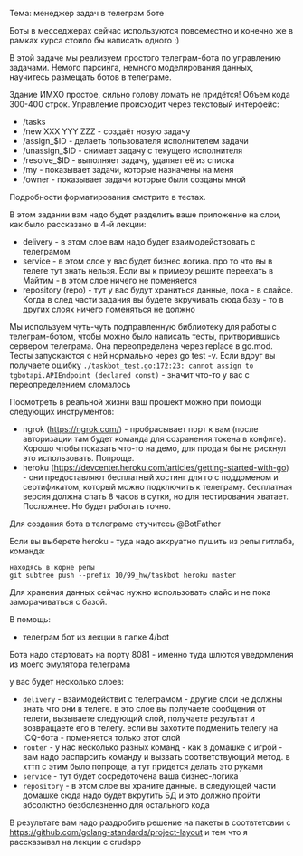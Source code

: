 Тема: менеджер задач в телеграм боте

Боты в месседжерах сейчас используются повсеместно и конечно же в рамках курса стоило бы написать одного :)

В этой задаче мы реализуем простого телеграм-бота по управлению задачами. Немого парсинга, немного моделирования данных, научитесь размещать ботов в телеграме.

Здание ИМХО простое, сильно голову ломать не придётся! Объем кода 300-400 строк.
Управление происходит через текстовый интерфейс:

* /tasks
* /new XXX YYY ZZZ - создаёт новую задачу
* /assign_$ID - делаеть пользователя исполнителем задачи
* /unassign_$ID - снимает задачу с текущего исполнителя
* /resolve_$ID - выполняет задачу, удаляет её из списка
* /my - показывает задачи, которые назначены на меня
* /owner - показывает задачи которые были созданы мной

Подробности форматирования смотрите в тестах.

В этом задании вам надо будет разделить ваше приложение на слои, как было рассказано в 4-й лекции:
* delivery - в этом слое вам надо будет взаимодействовать с телеграмом
* service - в этом слое у вас будет бизнес логика. про то что вы в телеге тут знать нельзя. Если вы к примеру решите переехать в Майтим - в этом слое ничего не поменяется
* repository (repo) - тут у вас будут храниться данные, пока - в слайсе. Когда в след части задания вы будете вкручивать сюда базу - то в других слоях ничего поменяться не должно

Мы используем чуть-чуть подправленную библиотеку для работы с телеграм-ботом, чтобы можно было написать тесты, притворившись сервером телеграма. Она переопределена через replace в go.mod. Тесты запускаются с ней нормально через go test -v. Если вдруг вы получаете ошибку `./taskbot_test.go:172:23: cannot assign to tgbotapi.APIEndpoint (declared const)` - значит что-то у вас с переопределением сломалось

Посмотреть в реальной жизни ваш прошект можно при помощи следующих инструментов:
* ngrok (https://ngrok.com/) - пробрасывает порт к вам (после авторизации там будет команда для созранения токена в конфиге). Хорошо чтобы показать что-то на демо, для прода я бы не рискнул это использовать. Попроще.
* heroku (https://devcenter.heroku.com/articles/getting-started-with-go) - они предоставляют бесплатный хостинг для го с поддоменом и сертификатом, который можно подключить к телеграму. бесплатная версия должна спать 8 часов в сутки, но для тестирования хватает. Посложнее. Но будет работать точно.

Для создания бота в телеграме стучитесь @BotFather

Если вы выберете heroku - туда надо аккруатно пушить из репы гитлаба, команда:
```
находясь в корне репы
git subtree push --prefix 10/99_hw/taskbot heroku master
```

Для хранения данных сейчас нужно использовать слайс и не пока заморачиваться с базой.

В помощь:
* телеграм бот из лекции в папке 4/bot

Бота надо стартовать на порту 8081 - именно туда шлются уведомления из моего эмулятора телеграма

у вас будет несколько слоев:
* `delivery` - взаимодействиt с телеграмом - другие слои не должны знать что они в телеге. в это слое вы получаете сообщения от телеги, вызываете следующий слой, получаете результат и возвращаете его в телегу. если вы захотите подменить телегу на ICQ-бота - поменяется только этот слой
* `router` - у нас несколько разных команд - как в домашке с игрой - вам надо распарсить команду и вызвать соответствующий метод. в хттп с этим было попроще, а тут придется делать это руками
* `service` - тут будет сосредоточена ваша бизнес-логика
* `repository` - в этом слое вы храните данные. в следующей части домашке сюда надо будет вкрутить БД и это должно пройти абсолютно безболезненно для остального кода

В результате вам надо раздробить решение на пакеты в соотвтетсвии с https://github.com/golang-standards/project-layout и тем что я рассказывал на лекции с crudapp
